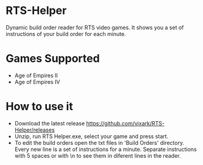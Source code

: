 # RTS-Helper
Dynamic build order reader for RTS video games. It shows you a set of instructions of your build order for each minute.

# Games Supported
* Age of Empires II
* Age of Empires IV

# How to use it
* Download the latest release https://github.com/vixark/RTS-Helper/releases
* Unzip, run RTS Helper.exe, select your game and press start.
* To edit the build orders open the txt files in 'Build Orders' directory. Every new line is a set of instructions for a minute. Separate instructions with 5 spaces or with \n to see them in diferent lines in the reader.
